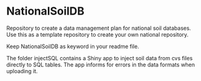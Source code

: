 # NationalSoilDB
Repository to create a data management plan for national soil databases. 
Use this as a template repository to create your own national repository.


Keep NationalSoilDB as keyword in your readme file.

The folder injectSQL contains a Shiny app to inject soil data from cvs files directly to SQL tables. The app informs for errors in the data formats when uploading it. 
